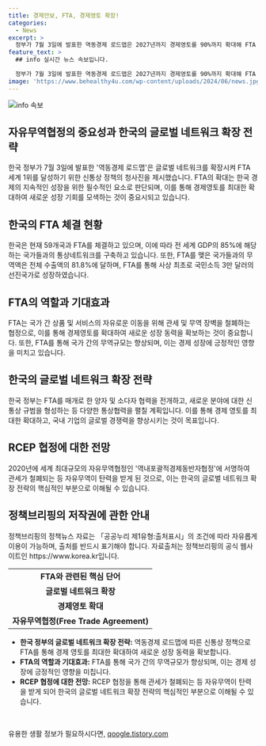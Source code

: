 ```yaml
---
title: 경제안보, FTA, 경제영토 확장!
categories:
  - News
excerpt: >
  정부가 7월 3일에 발표한 역동경제 로드맵은 2027년까지 경제영토를 90%까지 확대해 FTA 세계 1위를 달성하는 전략을 제시했다. 이로써 신흥지역과 다층적 통상협력을 전개하고 글로벌 네트워크를 더욱 확장할 계획이다. 현재 우리나라는 필리핀, 에콰도르, 아랍에미리트(UAE), GCC와의 FTA가 서명·타결돼 발효를 앞두고 있으며, 다양한 국가와의 FTA 협상을 가속화하고 있다. FTA로 좁은 국토의 한계를 극복하고 무역의존도가 높은 우리나라에게 선택이 아닌 필수인 만큼, 이로 인한 성과는 지금까지도 계속되고 있다. 새로운 분야에 대한 신통상 규범을 형성하고 다양한 통상협력을 펼쳐나가는 정부의 계획이 주목받고 있다.
feature_text: >
  ## info 실시간 뉴스 속보입니다.

  정부가 7월 3일에 발표한 역동경제 로드맵은 2027년까지 경제영토를 90%까지 확대해 FTA 세계 1위를 달성하는 전략을 제시했다. 이로써 신흥지역과 다층적 통상협력을 전개하고 글로벌 네트워크를 더욱 확장할 계획이다. 현재 우리나라는 필리핀, 에콰도르, 아랍에미리트(UAE), GCC와의 FTA가 서명·타결돼 발효를 앞두고 있으며, 다양한 국가와의 FTA 협상을 가속화하고 있다. FTA로 좁은 국토의 한계를 극복하고 무역의존도가 높은 우리나라에게 선택이 아닌 필수인 만큼, 이로 인한 성과는 지금까지도 계속되고 있다. 새로운 분야에 대한 신통상 규범을 형성하고 다양한 통상협력을 펼쳐나가는 정부의 계획이 주목받고 있다.
image: 'https://www.behealthy4u.com/wp-content/uploads/2024/06/news.jpg'
---
```


<p><img src="https://www.behealthy4u.com/wp-content/uploads/2024/06/news.jpg" alt="info 속보" /></p>

<h2 data-ke-size="size26">자유무역협정의 중요성과 한국의 글로벌 네트워크 확장 전략</h2>

<p data-ke-size="size16">한국 정부가 7월 3일에 발표한 '역동경제 로드맵'은 글로벌 네트워크를 확장시켜 FTA 세계 1위를 달성하기 위한 신통상 정책의 청사진을 제시했습니다. FTA의 확대는 한국 경제의 지속적인 성장을 위한 필수적인 요소로 판단되며, 이를 통해 경제영토를 최대한 확대하여 새로운 성장 기회를 모색하는 것이 중요시되고 있습니다.</p>

<h2 data-ke-size="size26">한국의 FTA 체결 현황</h2>

<p data-ke-size="size16">한국은 현재 59개국과 FTA를 체결하고 있으며, 이에 따라 전 세계 GDP의 85%에 해당하는 국가들과의 통상네트워크를 구축하고 있습니다. 또한, FTA를 맺은 국가들과의 무역액은 전체 수출액의 81.8%에 달하며, FTA를 통해 사상 최초로 국민소득 3만 달러의 선진국가로 성장하였습니다.</p>

<h2 data-ke-size="size26">FTA의 역할과 기대효과</h2>

<p data-ke-size="size16">FTA는 국가 간 상품 및 서비스의 자유로운 이동을 위해 관세 및 무역 장벽을 철폐하는 협정으로, 이를 통해 경제영토를 확대하여 새로운 성장 동력을 확보하는 것이 중요합니다. 또한, FTA를 통해 국가 간의 무역규모는 향상되며, 이는 경제 성장에 긍정적인 영향을 미치고 있습니다.</p>

<h2 data-ke-size="size26">한국의 글로벌 네트워크 확장 전략</h2>

<p data-ke-size="size16">한국 정부는 FTA를 매개로 한 양자 및 소다자 협력을 전개하고, 새로운 분야에 대한 신통상 규범을 형성하는 등 다양한 통상협력을 펼칠 계획입니다. 이를 통해 경제 영토를 최대한 확대하고, 국내 기업의 글로벌 경쟁력을 향상시키는 것이 목표입니다.</p>

<h2 data-ke-size="size26">RCEP 협정에 대한 전망</h2>

<p data-ke-size="size16">2020년에 세계 최대규모의 자유무역협정인 '역내포괄적경제동반자협정'에 서명하여 관세가 철폐되는 등 자유무역이 탄력을 받게 된 것으로, 이는 한국의 글로벌 네트워크 확장 전략의 핵심적인 부분으로 이해될 수 있습니다.</p>

<h2 data-ke-size="size26">정책브리핑의 저작권에 관한 안내</h2>

<p data-ke-size="size16">정책브리핑의 정책뉴스 자료는 「공공누리 제1유형:출처표시」의 조건에 따라 자유롭게 이용이 가능하며, 출처를 반드시 표기해야 합니다. 자료출처는 정책브리핑의 공식 웹사이트인 https://www.korea.kr입니다.</p>

<table class="table_3">
    <tr>
        <td style="text-align: center; height: 17px;"><b>FTA와 관련된 핵심 단어</b></td>
    </tr>
    <tr>
        <td style="text-align: center; height: 17px;"><b>글로벌 네트워크 확장</b></td>
    </tr>
    <tr>
        <td style="text-align: center; height: 17px;"><b>경제영토 확대</b></td>
    </tr>
    <tr>
        <td style="text-align: center; height: 17px;"><b>자유무역협정(Free Trade Agreement)</b></td>
    </tr>
</table>

<ul>
    <li><b>한국 정부의 글로벌 네트워크 확장 전략:</b> 역동경제 로드맵에 따른 신통상 정책으로 FTA를 통해 경제 영토를 최대한 확대하여 새로운 성장 동력을 확보합니다.</li>
    <li><b>FTA의 역할과 기대효과:</b> FTA를 통해 국가 간의 무역규모가 향상되며, 이는 경제 성장에 긍정적인 영향을 미칩니다.</li>
    <li><b>RCEP 협정에 대한 전망:</b> RCEP 협정을 통해 관세가 철폐되는 등 자유무역이 탄력을 받게 되어 한국의 글로벌 네트워크 확장 전략의 핵심적인 부분으로 이해될 수 있습니다.</li>
</ul>

<p data-ke-size="size16">&nbsp;</p>
유용한 생활 정보가 필요하시다면, <a href="https://qoogle.tistory.com" rel="dofollow">qoogle.tistory.com</a>


